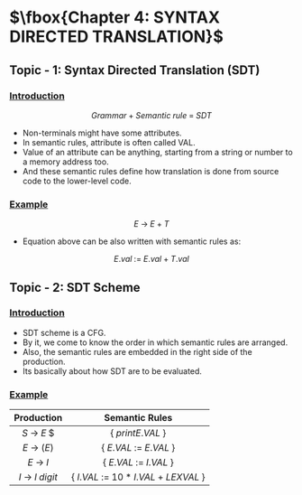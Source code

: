 # $\fbox{Chapter 4: SYNTAX DIRECTED TRANSLATION}$





## **Topic - 1: Syntax Directed Translation (SDT)**

### <u>Introduction</u>

$$ Grammar\;+\;Semantic\;rule\;=\;SDT $$

- Non-terminals might have some attributes.
- In semantic rules, attribute is often called VAL.
- Value of an attribute can be anything, starting from a string or number to a memory address too.
- And these semantic rules define how translation is done from source code to the lower-level code.


### <u>Example</u>

$$ E\;\rightarrow\;E\;+\;T $$

- Equation above can be also written with semantic rules as:

$$ E.val\;:=\;E.val\;+\;T.val $$



## **Topic - 2: SDT Scheme**

### <u>Introduction</u>

- SDT scheme is a CFG.
- By it, we come to know the order in which semantic rules are arranged.
- Also, the semantic rules are embedded in the right side of the production.
- Its basically about how SDT are to be evaluated.


### <u>Example</u>

|         Production         |            Semantic Rules            |
| :------------------------: | :----------------------------------: |
|  $S\;\rightarrow\;E\;\$$   |        $\{\;print E.VAL\;\}$         |
|   $E\;\rightarrow\;(E)$    |      $\{\;E.VAL\;:=\;E.VAL\;\}$      |
|    $E\;\rightarrow\;I$     |      $\{\;E.VAL\;:=\;I.VAL\;\}$      |
| $I\;\rightarrow\;I\;digit$ | $\{\;I.VAL\;:=\;10*I.VAL+LEXVAL\;\}$ |
